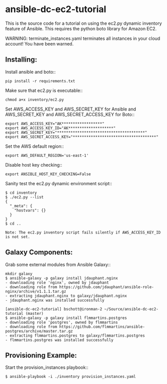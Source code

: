 ansible-dc-ec2-tutorial
=======================

This is the source code for a tutorial on using the ec2.py dynamic inventory feature of Ansible.  This requires the python boto library for Amazon EC2.

WARNING: terminate_instances.yaml terminates all instances in your cloud account!  You have been warned.


Installing:
-----------

Install ansible and boto::

    pip install -r requirements.txt

Make sure that ec2.py is executable::

    chmod a+x inventory/ec2.py

Set AWS_ACCESS_KEY and AWS_SECRET_KEY for Ansible and AWS_SECRET_KEY and AWS_SECRET_ACCESS_KEY for Boto::

    export AWS_ACCESS_KEY="AK******************"
    export AWS_ACCESS_KEY_ID="AK********************"
    export AWS_SECRET_KEY="***************************************"
    export AWS_SECRET_ACCESS_KEY="*************************************"

Set the AWS default region::

    export AWS_DEFAULT_REGION='us-east-1'

Disable host key checking::

    export ANSIBLE_HOST_KEY_CHECKING=False

Sanity test the ec2.py dynamic environment script::

    $ cd inventory
    $ ./ec2.py --list
    {
      "_meta": {
        "hostvars": {}
      }
    }
    $ cd ..

    Note: The ec2.py inventory script fails silently if AWS_ACCESS_KEY_ID is not set.

Galaxy Components:
------------------

Grab some external modules from Ansible Galaxy::

    mkdir galaxy
    $ ansible-galaxy -p galaxy install jdauphant.nginx
    - downloading role 'nginx', owned by jdauphant
    - downloading role from https://github.com/jdauphant/ansible-role-nginx/archive/v1.1.1.tar.gz
    - extracting jdauphant.nginx to galaxy/jdauphant.nginx
    - jdauphant.nginx was installed successfully

    [ansible-dc-ec2-tutorial] bschott@ironman-2 ~/Source/ansible-dc-ec2-tutorial (master)
    $ ansible-galaxy -p galaxy install flmmartins.postgres
    - downloading role 'postgres', owned by flmmartins
    - downloading role from https://github.com/flmmartins/ansible-postgres/archive/master.tar.gz
    - extracting flmmartins.postgres to galaxy/flmmartins.postgres
    - flmmartins.postgres was installed successfully

Provisioning Example:
---------------------

Start the provision_instances playbook::

    $ ansible-playbook -i ./inventory provision_instances.yaml



